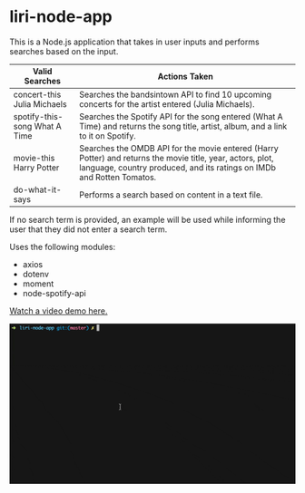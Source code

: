 # liri-node-app

This is a Node.js application that takes in user inputs and performs searches based on the input.



Valid Searches  | Actions Taken
------------- | -------------
concert-this Julia Michaels  | Searches the bandsintown API to find 10 upcoming concerts for the artist entered (Julia Michaels).
spotify-this-song What A Time  | Searches the Spotify API for the song entered (What A Time) and returns the song title, artist, album, and a link to it on Spotify.
movie-this Harry Potter  | Searches the OMDB API for the movie entered (Harry Potter) and returns the movie title, year, actors, plot, language, country produced, and its ratings on IMDb and Rotten Tomatos.
do-what-it-says  | Performs a search based on content in a text file.


If no search term is provided, an example will be used while informing the user that they did not enter a search term.


Uses the following modules:
* axios
* dotenv
* moment
* node-spotify-api

[Watch a video demo here.](https://youtu.be/zgi5eUL-JnI)

![](assets/images/liri-node-app-demo.gif)